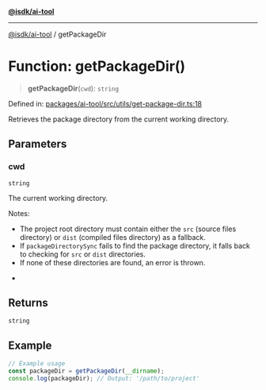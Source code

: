 [**@isdk/ai-tool**](../README.md)

***

[@isdk/ai-tool](../globals.md) / getPackageDir

# Function: getPackageDir()

> **getPackageDir**(`cwd`): `string`

Defined in: [packages/ai-tool/src/utils/get-package-dir.ts:18](https://github.com/isdk/ai-tool.js/blob/077730e62e6c723611b64a587e36b69766741af4/src/utils/get-package-dir.ts#L18)

Retrieves the package directory from the current working directory.

## Parameters

### cwd

`string`

The current working directory.

Notes:
- The project root directory must contain either the `src` (source files directory) or `dist` (compiled files directory) as a fallback.
- If `packageDirectorySync` fails to find the package directory, it falls back to checking for `src` or `dist` directories.
- If none of these directories are found, an error is thrown.
 *

## Returns

`string`

## Example

```ts
// Example usage
const packageDir = getPackageDir(__dirname);
console.log(packageDir); // Output: '/path/to/project'
```
